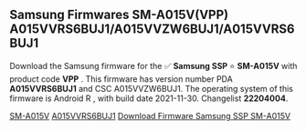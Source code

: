 <h2>Samsung Firmwares SM-A015V(VPP) A015VVRS6BUJ1/A015VVZW6BUJ1/A015VVRS6BUJ1</h2>
Download the Samsung firmware for the ✅ <strong>Samsung SSP </strong> ⭐ <strong>SM-A015V</strong> with product code <strong>VPP</strong> . This firmware has version number PDA <strong>A015VVRS6BUJ1</strong> and CSC A015VVZW6BUJ1. The operating system of this firmware is Android R , with build date 2021-11-30. Changelist <strong>22204004</strong>.


[SM-A015V](https://samfirm.shop/samsung/model/SM-A015V)
[A015VVRS6BUJ1](https://samfirm.shop/samsung/pda/A015VVRS6BUJ1)
[Download Firmware Samsung SSP SM-A015V](https://samfirm.shop/samsung/firmware/478836)
